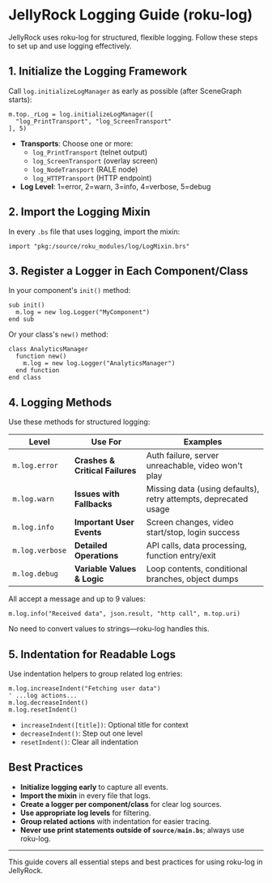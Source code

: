 # JellyRock Logging Guide (roku-log)

JellyRock uses roku-log for structured, flexible logging. Follow these steps to set up and use logging effectively.

## 1. Initialize the Logging Framework

Call `log.initializeLogManager` as early as possible (after SceneGraph starts):

```brighterscript
m.top._rLog = log.initializeLogManager([
  "log_PrintTransport", "log_ScreenTransport"
], 5)
```

- **Transports**: Choose one or more:
  - `log_PrintTransport` (telnet output)
  - `log_ScreenTransport` (overlay screen)
  - `log_NodeTransport` (RALE node)
  - `log_HTTPTransport` (HTTP endpoint)
- **Log Level**: 1=error, 2=warn, 3=info, 4=verbose, 5=debug

## 2. Import the Logging Mixin

In every `.bs` file that uses logging, import the mixin:

```brighterscript
import "pkg:/source/roku_modules/log/LogMixin.brs"
```

## 3. Register a Logger in Each Component/Class

In your component's `init()` method:

```brighterscript
sub init()
  m.log = new log.Logger("MyComponent")
end sub
```

Or your class's `new()` method:

```brighterscript
class AnalyticsManager
  function new()
    m.log = new log.Logger("AnalyticsManager")
  end function
end class
```

## 4. Logging Methods

Use these methods for structured logging:

| Level | Use For | Examples |
|-------|---------|----------|
| `m.log.error` | **Crashes & Critical Failures** | Auth failure, server unreachable, video won't play |
| `m.log.warn` | **Issues with Fallbacks** | Missing data (using defaults), retry attempts, deprecated usage |
| `m.log.info` | **Important User Events** | Screen changes, video start/stop, login success |
| `m.log.verbose` | **Detailed Operations** | API calls, data processing, function entry/exit |
| `m.log.debug` | **Variable Values & Logic** | Loop contents, conditional branches, object dumps |

All accept a message and up to 9 values:

```brighterscript
m.log.info("Received data", json.result, "http call", m.top.uri)
```

No need to convert values to strings—roku-log handles this.

## 5. Indentation for Readable Logs

Use indentation helpers to group related log entries:

```brighterscript
m.log.increaseIndent("Fetching user data")
' ...log actions...
m.log.decreaseIndent()
m.log.resetIndent()
```

- `increaseIndent([title])`: Optional title for context
- `decreaseIndent()`: Step out one level
- `resetIndent()`: Clear all indentation

## Best Practices

- **Initialize logging early** to capture all events.
- **Import the mixin** in every file that logs.
- **Create a logger per component/class** for clear log sources.
- **Use appropriate log levels** for filtering.
- **Group related actions** with indentation for easier tracing.
- **Never use print statements outside of `source/main.bs`**; always use roku-log.

---

This guide covers all essential steps and best practices for using roku-log in JellyRock.
